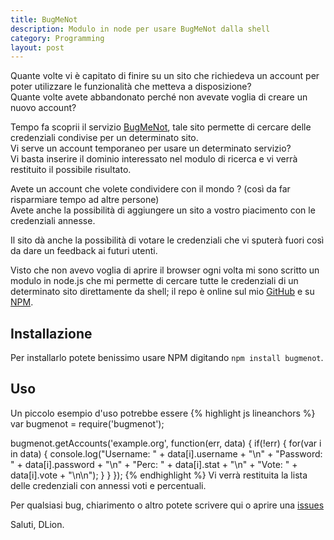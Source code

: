 ```yaml
---
title: BugMeNot
description: Modulo in node per usare BugMeNot dalla shell
category: Programming
layout: post
---
```

Quante volte vi è capitato di finire su un sito che richiedeva un account per poter utilizzare le funzionalità che metteva a disposizione?   
Quante volte avete abbandonato perché non avevate voglia di creare un nuovo account?

Tempo fa scoprii il servizio [BugMeNot](http://bugmenot.com), tale sito permette di cercare delle credenziali condivise per un determinato sito.   
Vi serve un account temporaneo per usare un determinato servizio?   
Vi basta inserire il dominio interessato nel modulo di ricerca e vi verrà restituito il possibile risultato.   
   
Avete un account che volete condividere con il mondo ? (così da far risparmiare tempo ad altre persone)   
Avete anche la possibilità di aggiungere un sito a vostro piacimento con le credenziali annesse.   
   
Il sito dà anche la possibilità di votare le credenziali che vi sputerà fuori così da dare un feedback ai futuri utenti.   
   
Visto che non avevo voglia di aprire il browser ogni volta mi sono scritto un modulo in node.js che mi permette di cercare tutte le credenziali di un determinato sito direttamente da shell; il repo è online sul mio [GitHub](https://github.com/dlion/bugmenot) e su [NPM](https://www.npmjs.org/package/bugmenot).

## Installazione
Per installarlo potete benissimo usare NPM digitando `npm install bugmenot`.

## Uso
Un piccolo esempio d'uso potrebbe essere
{% highlight js lineanchors %}
var bugmenot = require('bugmenot');

bugmenot.getAccounts('example.org', function(err, data) {
    if(!err) {
        for(var i in data) {
        console.log("Username: " + data[i].username + "\n" +
                    "Password: " + data[i].password + "\n" +
                    "Perc: " + data[i].stat + "\n" +
                    "Vote: " + data[i].vote + "\n\n");
        }
    }
});
{% endhighlight %}
Vi verrà restituita la lista delle credenziali con annessi voti e percentuali.

Per qualsiasi bug, chiarimento o altro potete scrivere qui o aprire una [issues](https://github.com/dlion/bugmenot/issues)

Saluti, DLion.
